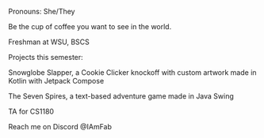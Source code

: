 Pronouns: She/They


Be the cup of coffee you want to see in the world.


Freshman at WSU, BSCS


Projects this semester: 

Snowglobe Slapper, a Cookie Clicker knockoff with custom artwork made in Kotlin with Jetpack Compose

The Seven Spires, a text-based adventure game made in Java Swing


TA for CS1180

Reach me on Discord @IAmFab